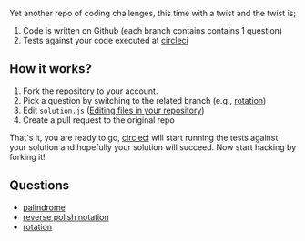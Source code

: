 Yet another repo of coding challenges, this time with a twist and the twist is;

1. Code is written on Github (each branch contains contains 1 question)
2. Tests against your code executed at [circleci](https://circleci.com/gh/engintekin/javascript-coding-challenges-using-github-circleci)

## How it works?
1. Fork the repository to your account.
2. Pick a question by switching to the related branch (e.g., [rotation](https://github.com/engintekin/javascript-coding-challenges-using-github-circleci/tree/rotation))
3. Edit `solution.js` ([Editing files in your repository](https://help.github.com/articles/editing-files-in-your-repository/))
4. Create a pull request to the original repo 

That's it, you are ready to go, [circleci](https://circleci.com/gh/engintekin/javascript-coding-challenges-using-github-circleci) will start running the tests against your solution and hopefully your solution will succeed. Now start hacking by forking it!

## Questions
- [palindrome](https://github.com/engintekin/javascript-coding-challenges-using-github-circleci/tree/palindrome)
- [reverse polish notation](https://github.com/engintekin/javascript-coding-challenges-using-github-circleci/tree/reverse_polish_notation)
- [rotation](https://github.com/engintekin/javascript-coding-challenges-using-github-circleci/tree/rotation)

